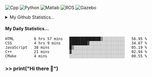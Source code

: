![Cpp](https://img.shields.io/badge/-C%2B%2B-brightgreen)
![Python](https://img.shields.io/badge/-python-blue)
![Matlab](https://img.shields.io/badge/-Matlab-orange)
![ROS](https://img.shields.io/badge/-ROS-%23002366)
![Gazebo](https://img.shields.io/badge/-Gazebo-%23FFA500)
<details>
  <summary> My Github Statistics... </summary>
    <img src="https://github-readme-stats.vercel.app/api?username=manuaatitya&hide=issues,prs&theme=dark"/>
 </details>
 
#### My Daily Statistics...
<!--START_SECTION:waka-->
```text
HTML         6 hrs 57 mins   ██████████████▒░░░░░░░░░░   56.95 % 
CSS          4 hrs 9 mins    ████████▓░░░░░░░░░░░░░░░░   34.07 % 
JavaScript   38 mins         █▒░░░░░░░░░░░░░░░░░░░░░░░   05.19 % 
C++          21 mins         ▓░░░░░░░░░░░░░░░░░░░░░░░░   02.94 % 
CMake        4 mins          ░░░░░░░░░░░░░░░░░░░░░░░░░   00.55 % 
```
<!--END_SECTION:waka-->
### >> print("Hi there 👋")

<!--
**manuaatitya/manuaatitya** is a ✨ _special_ ✨ repository because its `README.md` (this file) appears on your GitHub profile.

Here are some ideas to get you started:

- 🔭 I’m currently working on ...
- 🌱 I’m currently learning ...
- 👯 I’m looking to collaborate on ...
- 🤔 I’m looking for help with ...
- 💬 Ask me about ...
- 📫 How to reach me: ...
- 😄 Pronouns: ...
- ⚡ Fun fact: ...
-->
